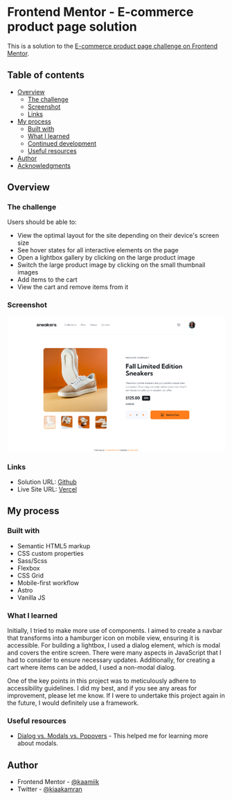 # Frontend Mentor - E-commerce product page solution

This is a solution to the [E-commerce product page challenge on Frontend Mentor](https://www.frontendmentor.io/challenges/ecommerce-product-page-UPsZ9MJp6).

## Table of contents

- [Overview](#overview)
  - [The challenge](#the-challenge)
  - [Screenshot](#screenshot)
  - [Links](#links)
- [My process](#my-process)
  - [Built with](#built-with)
  - [What I learned](#what-i-learned)
  - [Continued development](#continued-development)
  - [Useful resources](#useful-resources)
- [Author](#author)
- [Acknowledgments](#acknowledgments)

## Overview

### The challenge

Users should be able to:

- View the optimal layout for the site depending on their device's screen size
- See hover states for all interactive elements on the page
- Open a lightbox gallery by clicking on the large product image
- Switch the large product image by clicking on the small thumbnail images
- Add items to the cart
- View the cart and remove items from it

### Screenshot

![](/design/screenshot.png)

### Links

- Solution URL: [Github](https://github.com/kaamiik/fm-E-commerce-product-page-using-astro-sass)
- Live Site URL: [Vercel](https://fm-e-commerce-product-page-using-astro-sass-18zs.vercel.app/)

## My process

### Built with

- Semantic HTML5 markup
- CSS custom properties
- Sass/Scss
- Flexbox
- CSS Grid
- Mobile-first workflow
- Astro
- Vanilla JS

### What I learned

Initially, I tried to make more use of components. I aimed to create a navbar that transforms into a hamburger icon on mobile view, ensuring it is accessible. For building a lightbox, I used a dialog element, which is modal and covers the entire screen. There were many aspects in JavaScript that I had to consider to ensure necessary updates. Additionally, for creating a cart where items can be added, I used a non-modal dialog.

One of the key points in this project was to meticulously adhere to accessibility guidelines. I did my best, and if you see any areas for improvement, please let me know. If I were to undertake this project again in the future, I would definitely use a framework.

### Useful resources

- [Dialog vs. Modals vs. Popovers](https://talks.hiddedevries.nl/VZNuWJ/slides) - This helped me for learning more about modals.

## Author

- Frontend Mentor - [@kaamiik](https://www.frontendmentor.io/profile/kaamiik)
- Twitter - [@kiaakamran](https://www.twitter.com/kiaakamran)
